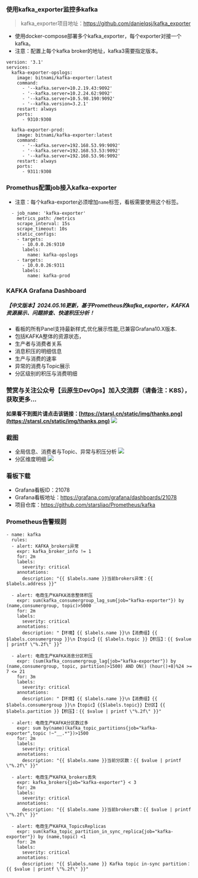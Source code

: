 ### 使用kafka_exporter监控多kafka
> kafka_exporter项目地址：https://github.com/danielqsj/kafka_exporter

- 使用docker-compose部署多个kafka_exporter，每个exporter对接一个kafka。
- 注意：配置上每个kafka broker的地址，kafka3需要指定版本。
```
version: '3.1'
services:
  kafka-exporter-opslogs:
    image: bitnami/kafka-exporter:latest
    command:
      - '--kafka.server=10.2.19.43:9092'
      - '--kafka.server=10.2.24.62:9092'
      - '--kafka.server=10.5.98.190:9092'
      - '--kafka.version=3.2.1'
    restart: always
    ports:
      - 9310:9308

  kafka-exporter-prod:
    image: bitnami/kafka-exporter:latest
    command:
      - '--kafka.server=192.168.53.99:9092'
      - '--kafka.server=192.168.53.53:9092'
      - '--kafka.server=192.168.53.96:9092'
    restart: always
    ports:
      - 9311:9308
```
### Promethus配置job接入kafka-exporter
- 注意：每个kafka-exporter必须增加`name`标签，看板需要使用这个标签。
```
  - job_name: 'kafka-exporter'
    metrics_path: /metrics
    scrape_interval: 15s
    scrape_timeout: 10s
    static_configs:
    - targets:
      - 10.0.0.26:9310
      labels:
        name: kafka-opslogs
    - targets:
      - 10.0.0.26:9311
      labels:
        name: kafka-prod
```
### KAFKA Grafana Dashboard
##### 【中文版本】2024.05.16更新，基于Prometheus的kafka_exporter，KAFKA资源展示、问题排查、快速积压分析！
- 看板的所有Panel支持最新样式,优化展示性能,已兼容Grafana10.X版本.
- 包括KAFKA整体的资源状态，
- 生产者与消费者关系
- 消息积压的明细信息
- 生产与消费的速率
- 异常的消费与Topic展示
- 分区级别的积压与消费明细

### 赞赏与关注公众号【**云原生DevOps**】加入交流群（请备注：K8S），获取更多...

**如果看不到图片请点击该链接：[https://starsl.cn/static/img/thanks.png](https://starsl.cn/static/img/thanks.png)**
![](https://starsl.cn/static/img/thanks.png)

### 截图
- 全局信息、消费者与Topic、异常与积压分析
![](https://grafana.com/api/dashboards/21078/images/16236/image)
- 分区维度明细
![](https://grafana.com/api/dashboards/21078/images/16237/image)

### 看板下载
- Grafana看板ID：21078
- Grafana看板地址：https://grafana.com/grafana/dashboards/21078
- 项目仓库：https://github.com/starsliao/Prometheus/kafka

### Prometheus告警规则
```
- name: kafka
  rules:
  - alert: KAFKA_brokers异常
    expr: kafka_broker_info != 1
    for: 2m
    labels:
      severity: critical
    annotations:
      description: "{{ $labels.name }}当前brokers异常：{{ $labels.address }}"

  - alert: 电商生产KAFKA消息整体积压
    expr: sum(kafka_consumergroup_lag_sum{job="kafka-exporter"}) by (name,consumergroup, topic)>5000
    for: 2m
    labels:
      severity: critical
    annotations:
      description: "【环境】{{ $labels.name }}\n【消费组】{{ $labels.consumergroup }}\n【topic】{{ $labels.topic }}【积压】：{{ $value | printf \"%.2f\" }}"

  - alert: 电商生产KAFKA消息分区积压
    expr: (sum(kafka_consumergroup_lag{job="kafka-exporter"}) by (name,consumergroup, topic, partition)>1500) AND ON() (hour()+8)%24 >= 7 <= 21
    for: 3m
    labels:
      severity: critical
    annotations:
      description: "【环境】{{ $labels.name }}\n【消费组】{{ $labels.consumergroup }}\n【topic】{{$labels.topic}}【分区】{{ $labels.partition }}【积压】：{{ $value | printf \"%.2f\" }}"

  - alert: 电商生产KAFKA分区数过多
    expr: sum by(name)(kafka_topic_partitions{job="kafka-exporter",topic !~"__.*"})>1500
    for: 2m
    labels:
      severity: critical
    annotations:
      description: "{{ $labels.name }}当前分区数：{{ $value | printf \"%.2f\" }}"

  - alert: 电商生产KAFKA_brokers丢失
    expr: kafka_brokers{job="kafka-exporter"} < 3
    for: 2m
    labels:
      severity: critical
    annotations:
      description: "{{ $labels.name }}当前brokers数：{{ $value | printf \"%.2f\" }}"

  - alert: 电商生产KAFKA_TopicsReplicas
    expr: sum(kafka_topic_partition_in_sync_replica{job="kafka-exporter"}) by (name,topic) <1
    for: 2m
    labels:
      severity: critical
    annotations:
      description: "{{ $labels.name }} Kafka topic in-sync partition：{{ $value | printf \"%.2f\" }}"
```
